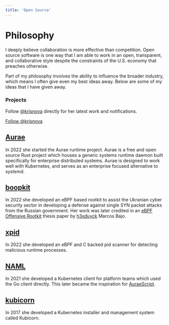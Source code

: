 ```yaml
---
title: 'Open Source'
---
```


# Philosophy

I deeply believe collaboration is more effective than competition. Open source software is one way that I am able to work in an open, transparent, and collaborative style despite the constraints of the U.S. economy that preaches otherwise. 

Part of my philosophy involves the ability to influence the broader industry, which means I often give even my best ideas away. Below are some of my ideas that I have given away.

### Projects

Follow [@krisnova](https://github.com/krisnova) directly for her latest work and notifications.

<!-- Place this tag where you want the button to render. -->
<a class="github-button" href="https://github.com/krisnova" aria-label="Follow @krisnova on GitHub">Follow @krisnova</a>

## [Aurae](https://github.com/aurae-runtime/aurae)

In 2022 she started the Aurae runtime project. Aurae is a free and open source Rust project which houses a generic systems runtime daemon built specifically for enterprise distributed systems. Aurae is designed to work well with Kubernetes, and serves as an enterprise focused alternative to systemd.

## [boopkit](https://github.com/krisnova/boopkit)

In 2022 she developed an eBPF based rootkit to assist the Ukranian cyber security sector in developing a defense against single SYN packet attacks from the Russian government. Her work was later credited in an [eBPF Offensive Rootkit](https://github.com/h3xduck/TripleCross/raw/master/docs/ebpf_offensive_rootkit_tfg.pdf) thesis paper by [h3xduyck](https://github.com/h3xduck) Marcos Bajo.

## [xpid](https://github.com/krisnova/xpid)

In 2022 she developed an eBPF and C backed pid scanner for detecting malicious runtime processes.

## [NAML](https://github.com/krisnova/naml)

In 2021 she developed a Kubernetes client for platform teams which used the Go client directly. This later became the inspiration for [AuraeScript](https://github.com/aurae-runtime/auraescript).

## [kubicorn](https://github.com/kubicorn/kubicorn)

In 2017 she developed a Kubernetes installer and management system called Kubicorn.

<!-- Place this tag in your head or just before your close body tag. -->
<script async defer src="https://buttons.github.io/buttons.js"></script>